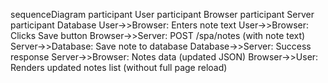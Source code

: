 sequenceDiagram participant User participant Browser participant Server participant Database User->>Browser: Enters note text User->>Browser: Clicks Save button Browser->>Server: POST /spa/notes (with note text) Server->>Database: Save note to database Database->>Server: Success response Server->>Browser: Notes data (updated JSON) Browser->>User: Renders updated notes list (without full page reload)
